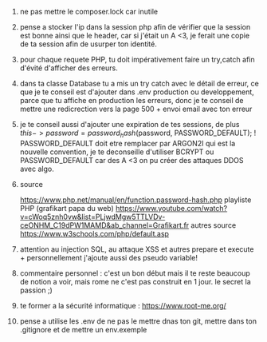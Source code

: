 1) ne pas mettre le composer.lock car inutile

2) pense a stocker l'ip dans la session php afin de vérifier que la session est bonne ainsi que le header, car si j'était un A <3, je ferait une copie de ta session afin de usurper ton identité.

3) pour chaque requete PHP, tu doit impérativement faire un try,catch afin d'évité d'afficher des erreurs.

4) dans ta classe Database tu a mis un try catch avec le détail de erreur, ce que je te conseil est d'ajouter dans .env production ou developpement, parce que tu affiche en production les erreurs, donc je te conseil de mettre une redicrection vers la page 500 + envoi email avec ton erreur

5) je te conseil aussi d'ajouter une expiration de tes sessions, de plus  $this->password =  password_hash($password, PASSWORD_DEFAULT); ! PASSWORD_DEFAULT doit etre remplacer par ARGON2I qui est la nouvelle convention, je te deconseille d'utiliser BCRYPT ou PASSWORD_DEFAULT car des A <3 on pu créer des attaques DDOS avec algo.

6) source

    https://www.php.net/manual/en/function.password-hash.php 
    playliste PHP (grafikart papa du web)
    https://www.youtube.com/watch?v=cWoq5znh0vw&list=PLjwdMgw5TTLVDv-ceONHM_C19dPW1MAMD&ab_channel=Grafikart.fr
    autres source 
    https://www.w3schools.com/php/default.asp

7) attention au injection SQL, au attaque XSS et autres prepare et execute + personnellement j'ajoute aussi des pseudo variable! 

8) commentaire personnel : c'est un bon début mais il te reste beaucoup de notion a voir, mais rome ne c'est pas construit en 1 jour. le secret la passion ;)

9) te former a la sécurité informatique : https://www.root-me.org/ 

10) pense a utilise les .env de ne pas le mettre dnas ton git, mettre dans ton .gitignore et de mettre un env.exemple







